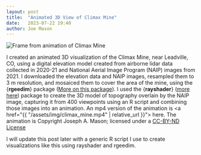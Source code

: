 ```yaml
---
layout: post
title:  "Animated 3D View of Climax Mine"
date:   2023-07-22 19:40
author: Joe Mason
---
```


<div class="col"><img src="{{ "/assets/img/Climax_Mine.jpeg" | relative_url }}" class="img-responsive" alt="Frame from animation of Climax Mine"</div>

I created an animated 3D visualization of the Climax Mine, near Leadville, CO, using a digital elevation model created from airborne lidar data collected in 2020-21 and National Aerial Image Program (NAIP) images from 2021. I downloaded the elevation data and NAIP images, resampled them to 3 m resolution, and mosaiced them to cover the area of the mine, using the {**rgeedim**} package (<a href="https://github.com/brownag/rgeedim" target="_blank">More on this package</a>). I used the {**rayshader**} (<a href="https://www.rayshader.com/" target="_blank">more here</a>) package to create the 3D model of topography overlain by the NAIP image, capturing it from 400 viewpoints using an R script and combining those images into an animation. An mp4 version of the animation is <a href="{{ "/assets/img/climax_mine.mp4" | relative_url }}"> here</a>. The animation is Copyright Joseph A. Mason; licensed under a <a href="https://creativecommons.org/licenses/by-nd/4.0/">CC-BY-ND License</a> 

I will update this post later with a generic R script I use to create visualizations like this using rayshader and rgeedim.
